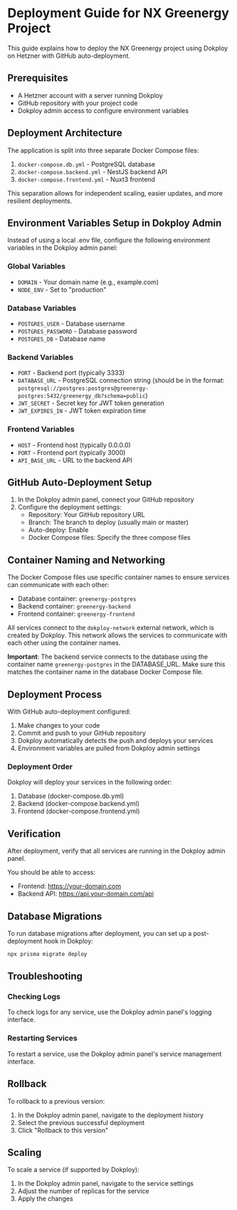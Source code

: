 # Deployment Guide for NX Greenergy Project

This guide explains how to deploy the NX Greenergy project using Dokploy on Hetzner with GitHub auto-deployment.

## Prerequisites

- A Hetzner account with a server running Dokploy
- GitHub repository with your project code
- Dokploy admin access to configure environment variables

## Deployment Architecture

The application is split into three separate Docker Compose files:

1. `docker-compose.db.yml` - PostgreSQL database
2. `docker-compose.backend.yml` - NestJS backend API
3. `docker-compose.frontend.yml` - Nuxt3 frontend

This separation allows for independent scaling, easier updates, and more resilient deployments.

## Environment Variables Setup in Dokploy Admin

Instead of using a local .env file, configure the following environment variables in the Dokploy admin panel:

### Global Variables

- `DOMAIN` - Your domain name (e.g., example.com)
- `NODE_ENV` - Set to "production"

### Database Variables

- `POSTGRES_USER` - Database username
- `POSTGRES_PASSWORD` - Database password
- `POSTGRES_DB` - Database name

### Backend Variables

- `PORT` - Backend port (typically 3333)
- `DATABASE_URL` - PostgreSQL connection string (should be in the format: `postgresql://postgres:postgres@greenergy-postgres:5432/greenergy_db?schema=public`)
- `JWT_SECRET` - Secret key for JWT token generation
- `JWT_EXPIRES_IN` - JWT token expiration time

### Frontend Variables

- `HOST` - Frontend host (typically 0.0.0.0)
- `PORT` - Frontend port (typically 3000)
- `API_BASE_URL` - URL to the backend API

## GitHub Auto-Deployment Setup

1. In the Dokploy admin panel, connect your GitHub repository
2. Configure the deployment settings:
   - Repository: Your GitHub repository URL
   - Branch: The branch to deploy (usually main or master)
   - Auto-deploy: Enable
   - Docker Compose files: Specify the three compose files

## Container Naming and Networking

The Docker Compose files use specific container names to ensure services can communicate with each other:

- Database container: `greenergy-postgres`
- Backend container: `greenergy-backend`
- Frontend container: `greenergy-frontend`

All services connect to the `dokploy-network` external network, which is created by Dokploy. This network allows the services to communicate with each other using the container names.

**Important**: The backend service connects to the database using the container name `greenergy-postgres` in the DATABASE_URL. Make sure this matches the container name in the database Docker Compose file.

## Deployment Process

With GitHub auto-deployment configured:

1. Make changes to your code
2. Commit and push to your GitHub repository
3. Dokploy automatically detects the push and deploys your services
4. Environment variables are pulled from Dokploy admin settings

### Deployment Order

Dokploy will deploy your services in the following order:

1. Database (docker-compose.db.yml)
2. Backend (docker-compose.backend.yml)
3. Frontend (docker-compose.frontend.yml)

## Verification

After deployment, verify that all services are running in the Dokploy admin panel.

You should be able to access:

- Frontend: https://your-domain.com
- Backend API: https://api.your-domain.com/api

## Database Migrations

To run database migrations after deployment, you can set up a post-deployment hook in Dokploy:

```bash
npx prisma migrate deploy
```

## Troubleshooting

### Checking Logs

To check logs for any service, use the Dokploy admin panel's logging interface.

### Restarting Services

To restart a service, use the Dokploy admin panel's service management interface.

## Rollback

To rollback to a previous version:

1. In the Dokploy admin panel, navigate to the deployment history
2. Select the previous successful deployment
3. Click "Rollback to this version"

## Scaling

To scale a service (if supported by Dokploy):

1. In the Dokploy admin panel, navigate to the service settings
2. Adjust the number of replicas for the service
3. Apply the changes
